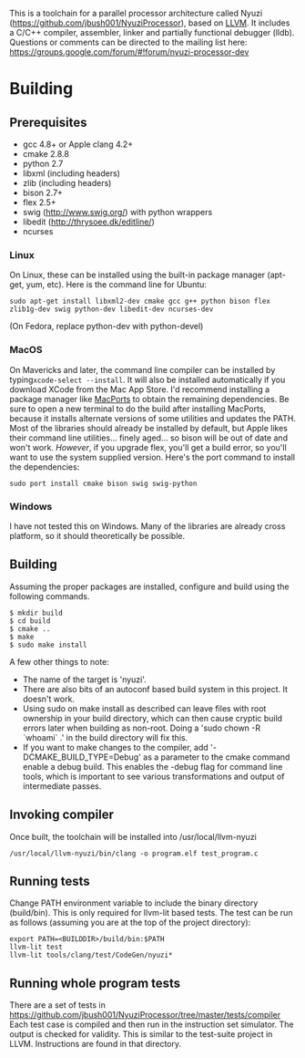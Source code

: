This is a toolchain for a parallel processor architecture called Nyuzi 
(https://github.com/jbush001/NyuziProcessor), based on [LLVM](http://llvm.org/). 
It includes a C/C++ compiler, assembler, linker and partially functional debugger (lldb). 
Questions or comments can be directed to the mailing list here:
https://groups.google.com/forum/#!forum/nyuzi-processor-dev

# Building

## Prerequisites
- gcc 4.8+ or Apple clang 4.2+
- cmake 2.8.8
- python 2.7
- libxml (including headers)
- zlib (including headers)
- bison 2.7+
- flex 2.5+
- swig (http://www.swig.org/) with python wrappers
- libedit (http://thrysoee.dk/editline/)
- ncurses

### Linux 
On Linux, these can be installed using the built-in package manager (apt-get, yum, etc). 
Here is the command line for Ubuntu:

    sudo apt-get install libxml2-dev cmake gcc g++ python bison flex zlib1g-dev swig python-dev libedit-dev ncurses-dev

(On Fedora, replace python-dev with python-devel)

### MacOS

On Mavericks and later, the command line compiler can be installed 
by typing`xcode-select --install`. It will also be installed automatically 
if you download XCode from the Mac App Store. I'd recommend installing a 
package manager like [MacPorts](https://www.macports.org/) to obtain the 
remaining dependencies. Be sure to open a new terminal to do the build 
after installing MacPorts, because it installs alternate versions of some 
utilities and updates the PATH. Most of the libraries should already be 
installed by default, but Apple likes their command line utilities...
finely aged... so bison will be out of date and won't work. *However*, 
if you upgrade flex, you'll get a build error, so you'll want to use the 
system supplied version. Here's the port command to install the dependencies:

    sudo port install cmake bison swig swig-python

### Windows

I have not tested this on Windows. Many of the libraries are already cross platform, 
so it should theoretically be possible.

## Building

Assuming the proper packages are installed, configure and build using the following commands. 

```
$ mkdir build
$ cd build
$ cmake ..
$ make
$ sudo make install
```

A few other things to note:

* The name of the target is 'nyuzi'.
* There are also bits of an autoconf based build system in this project.  It doesn't work.
* Using sudo on make install as described can leave files with root ownership in your build directory, which can then cause cryptic build errors later when building as non-root.  Doing a 'sudo chown -R &#x60;whoami&#x60; .' in the build directory will fix this.
* If you want to make changes to the compiler, add '-DCMAKE_BUILD_TYPE=Debug' as a parameter to the cmake command enable a debug build.  This enables the -debug flag for command line tools, which is important to see various transformations and output of intermediate passes.

## Invoking compiler

Once built, the toolchain will be installed into /usr/local/llvm-nyuzi

    /usr/local/llvm-nyuzi/bin/clang -o program.elf test_program.c 

## Running tests

Change PATH environment variable to include the binary directory (build/bin). This is only required 
for llvm-lit based tests. The test can be run as follows (assuming you are at the top of the project 
directory):

```
export PATH=<BUILDDIR>/build/bin:$PATH
llvm-lit test
llvm-lit tools/clang/test/CodeGen/nyuzi*
```

## Running whole program tests

There are a set of tests in https://github.com/jbush001/NyuziProcessor/tree/master/tests/compiler
Each test case is compiled and then run in the instruction set simulator.
The output is checked for validity. This is similar to the test-suite project
in LLVM. Instructions are found in that directory.
